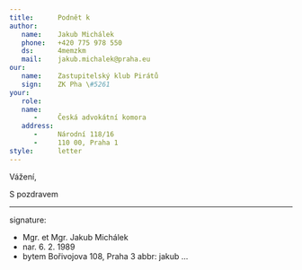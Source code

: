 ```yaml
---
title:      Podnět k
author:
   name:    Jakub Michálek
   phone:   +420 775 978 550
   ds:      4memzkm
   mail:    jakub.michalek@praha.eu
our:
   name:    Zastupitelský klub Pirátů
   sign:    ZK Pha \#5261
your:
   role:    
   name:    
      -     Česká advokátní komora
   address:
      -     Národní 118/16
      -     110 00, Praha 1
style:      letter
---
```


Vážení,

S pozdravem

---
signature: 
  - Mgr. et Mgr. Jakub Michálek
  - nar. 6. 2. 1989
  - bytem Bořivojova 108, Praha 3
abbr:       jakub
...
